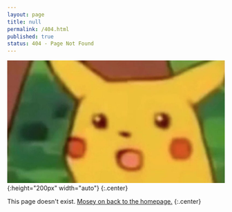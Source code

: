 ```yaml
---
layout: page
title: null
permalink: /404.html
published: true
status: 404 - Page Not Found
---
```


![:o](images/etc/pikachu.JPG ":o"){:height="200px" width="auto"}
{:.center}

This page doesn't exist. [Mosey on back to the homepage.](/)
{:.center}